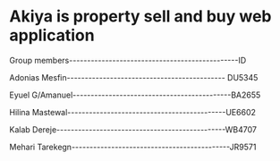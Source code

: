 # Akiya is property sell and buy web application 


Group members-----------------------------------------------ID 

Adonias Mesfin-------------------------------------------- DU5345

Eyuel G/Amanuel--------------------------------------------BA2655

Hilina Mastewal--------------------------------------------UE6602

Kalab Dereje-----------------------------------------------WB4707

Mehari Tarekegn--------------------------------------------JR9571
